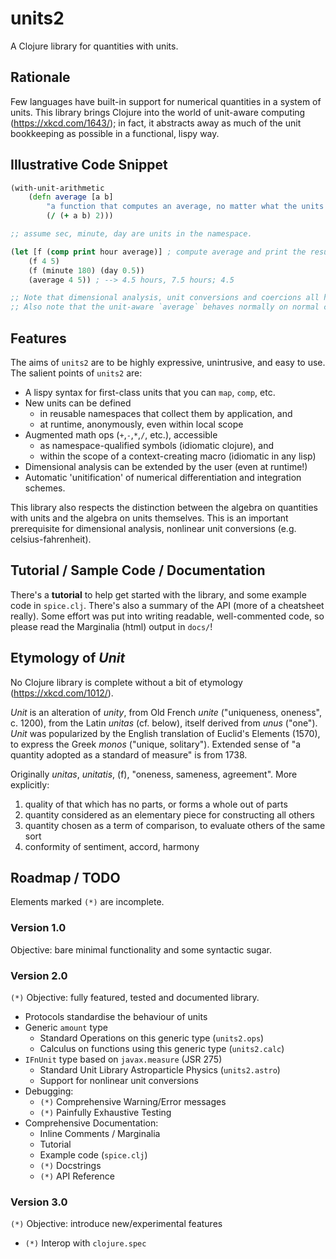 # units2

A Clojure library for quantities with units.


## Rationale

Few languages have built-in support for numerical quantities in a system of units. This library brings Clojure into the world of unit-aware computing (https://xkcd.com/1643/); in fact, it abstracts away as much of the unit bookkeeping as possible in a functional, lispy way.

## Illustrative Code Snippet

```clojure
(with-unit-arithmetic
    (defn average [a b]
        "a function that computes an average, no matter what the units are"
        (/ (+ a b) 2)))

;; assume sec, minute, day are units in the namespace.

(let [f (comp print hour average)] ; compute average and print the result in units of hours
    (f 4 5)
    (f (minute 180) (day 0.5))
    (average 4 5)) ; --> 4.5 hours, 7.5 hours; 4.5

;; Note that dimensional analysis, unit conversions and coercions all happen automatically.
;; Also note that the unit-aware `average` behaves normally on normal clojure numbers.
```

## Features

The aims of `units2` are to be highly expressive, unintrusive, and easy to use. The salient points of `units2` are:

+ A lispy syntax for first-class units that you can `map`, `comp`, etc.
+ New units can be defined
    + in reusable namespaces that collect them by application, and
    + at runtime, anonymously, even within local scope
+ Augmented math ops (`+`,`-`,`*`,`/`, etc.), accessible
    + as namespace-qualified symbols (idiomatic clojure), and
    + within the scope of a context-creating macro (idiomatic in any lisp)
+ Dimensional analysis can be extended by the user (even at runtime!)
+ Automatic 'unitification' of numerical differentiation and integration schemes.

This library also respects the distinction between the algebra on quantities with units and the algebra on units themselves. This is an important prerequisite for dimensional analysis, nonlinear unit conversions (e.g. celsius-fahrenheit).

## Tutorial / Sample Code / Documentation

There's a **tutorial** to help get started with the library, and some example code in `spice.clj`. There's also a summary of the API (more of a cheatsheet really). Some effort was put into writing readable, well-commented code, so please read the Marginalia (html) output in `docs/`!

## Etymology of *Unit*

No Clojure library is complete without a bit of etymology (https://xkcd.com/1012/).

*Unit* is an alteration of *unity*, from Old French *unite* ("uniqueness, oneness", c. 1200), from the Latin *unitas* (cf. below), itself derived from *unus* ("one"). *Unit* was popularized by the English translation of Euclid's Elements (1570), to express the Greek *monos* ("unique, solitary"). Extended sense of "a quantity adopted as a standard of measure" is from 1738.

Originally *unitas*, *unitatis*, (f), "oneness, sameness, agreement". More explicitly:

1. quality of that which has no parts, or forms a whole out of parts
2. quantity considered as an elementary piece for constructing all others
3. quantity chosen as a term of comparison, to evaluate others of the same sort
4. conformity of sentiment, accord, harmony

## Roadmap / TODO

Elements marked `(*)` are incomplete.

### Version 1.0

Objective: bare minimal functionality and some syntactic sugar.

### Version 2.0

`(*)` Objective: fully featured, tested and documented library.

+ Protocols standardise the behaviour of units
+ Generic `amount` type
    + Standard Operations on this generic type (`units2.ops`)
    + Calculus on functions using this generic type (`units2.calc`)
+ `IFnUnit` type based on `javax.measure` (JSR 275)
    + Standard Unit Library Astroparticle Physics (`units2.astro`)
    + Support for nonlinear unit conversions
+ Debugging:
    + `(*)` Comprehensive Warning/Error messages
    + `(*)` Painfully Exhaustive Testing
+ Comprehensive Documentation:
    + Inline Comments / Marginalia
    + Tutorial
    + Example code (`spice.clj`)
    + `(*)` Docstrings
    + `(*)` API Reference

### Version 3.0

`(*)` Objective: introduce new/experimental features

+ `(*)` Interop with `clojure.spec`
